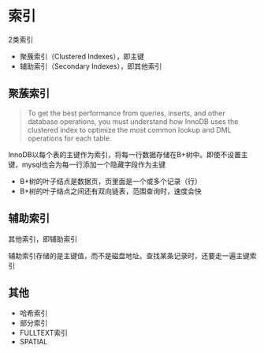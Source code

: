 # 索引

2类索引

- 聚蔟索引（Clustered Indexes），即主键
- 辅助索引（Secondary Indexes），即其他索引

## 聚蔟索引

>To get the best performance from queries, inserts, and other database operations, you must understand how InnoDB uses the clustered index to optimize the most common lookup and DML operations for each table.

InnoDB以每个表的主键作为索引，将每一行数据存储在B+树中。即使不设置主键，mysql也会为每一行添加一个隐藏字段作为主键

- B+树的叶子结点是数据页，页里面是一个或多个记录（行）
- B+树的叶子结点之间还有双向链表，范围查询时，速度会快

## 辅助索引

其他索引，即辅助索引

辅助索引存储的是主键值，而不是磁盘地址。查找某条记录时，还要走一遍主键索引


## 其他

- 哈希索引
- 部分索引
- FULLTEXT索引
- SPATIAL
